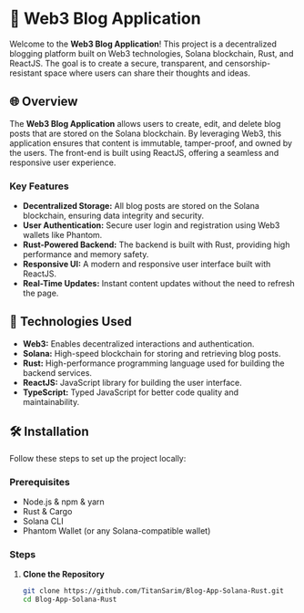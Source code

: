 # 📝 Web3 Blog Application

Welcome to the **Web3 Blog Application**! This project is a decentralized blogging platform built on Web3 technologies, Solana blockchain, Rust, and ReactJS. The goal is to create a secure, transparent, and censorship-resistant space where users can share their thoughts and ideas.

## 🌐 Overview

The **Web3 Blog Application** allows users to create, edit, and delete blog posts that are stored on the Solana blockchain. By leveraging Web3, this application ensures that content is immutable, tamper-proof, and owned by the users. The front-end is built using ReactJS, offering a seamless and responsive user experience.

### Key Features

- **Decentralized Storage:** All blog posts are stored on the Solana blockchain, ensuring data integrity and security.
- **User Authentication:** Secure user login and registration using Web3 wallets like Phantom.
- **Rust-Powered Backend:** The backend is built with Rust, providing high performance and memory safety.
- **Responsive UI:** A modern and responsive user interface built with ReactJS.
- **Real-Time Updates:** Instant content updates without the need to refresh the page.

## 🚀 Technologies Used

- **Web3:** Enables decentralized interactions and authentication.
- **Solana:** High-speed blockchain for storing and retrieving blog posts.
- **Rust:** High-performance programming language used for building the backend services.
- **ReactJS:** JavaScript library for building the user interface.
- **TypeScript:** Typed JavaScript for better code quality and maintainability.

## 🛠️ Installation

Follow these steps to set up the project locally:

### Prerequisites
 
- Node.js & npm & yarn
- Rust & Cargo
- Solana CLI
- Phantom Wallet (or any Solana-compatible wallet)

### Steps

1. **Clone the Repository**
   ```bash
   git clone https://github.com/TitanSarim/Blog-App-Solana-Rust.git
   cd Blog-App-Solana-Rust
